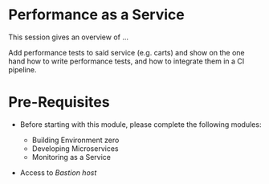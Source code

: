 # Performance as a Service

This session gives an overview of ...

Add performance tests to said service (e.g. carts) and show on the one hand how to write performance tests, and how to integrate them in a CI pipeline.


# Pre-Requisites

* Before starting with this module, please complete the following modules:
    * Building Environment zero
    * Developing Microservices
    * Monitoring as a Service

* Access to *Bastion host*